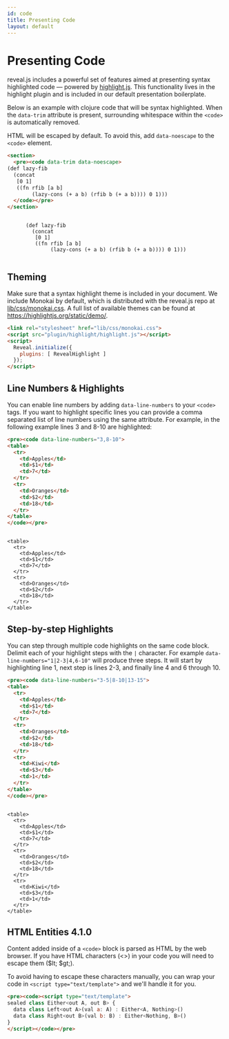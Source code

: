 ```yaml
---
id: code
title: Presenting Code
layout: default
---
```


# Presenting Code

reveal.js includes a powerful set of features aimed at presenting syntax highlighted code — powered by [highlight.js](https://highlightjs.org/). This functionality lives in the highlight plugin and is included in our default presentation boilerplate.

Below is an example with clojure code that will be syntax highlighted. When the `data-trim` attribute is present, surrounding whitespace within the `<code>` is automatically removed.

HTML will be escaped by default. To avoid this, add `data-noescape` to the `<code>` element.

```html
<section>
  <pre><code data-trim data-noescape>
(def lazy-fib
  (concat
   [0 1]
   ((fn rfib [a b]
        (lazy-cons (+ a b) (rfib b (+ a b)))) 0 1)))
  </code></pre>
</section>
```
<div class="reveal reveal-example">
  <div class="slides">
    <section>
      <pre><code data-trim data-noescape>
      (def lazy-fib
        (concat
         [0 1]
         ((fn rfib [a b]
              (lazy-cons (+ a b) (rfib b (+ a b)))) 0 1)))
      </code></pre>
    </section>
  </div>
</div>

## Theming
Make sure that a syntax highlight theme is included in your document. We include Monokai by default, which is distributed with the reveal.js repo at [lib/css/monokai.css](https://github.com/hakimel/reveal.js/tree/master/lib/css/monokai.css). A full list of available themes can be found at <https://highlightjs.org/static/demo/>.

```html
<link rel="stylesheet" href="lib/css/monokai.css">
<script src="plugin/highlight/highlight.js"></script>
<script>
  Reveal.initialize({
    plugins: [ RevealHighlight ]
  });
</script>
```

## Line Numbers & Highlights

You can enable line numbers by adding `data-line-numbers` to your `<code>` tags. If you want to highlight specific lines you can provide a comma separated list of line numbers using the same attribute. For example, in the following example lines 3 and 8-10 are highlighted:

```html
<pre><code data-line-numbers="3,8-10">
<table>
  <tr>
    <td>Apples</td>
    <td>$1</td>
    <td>7</td>
  </tr>
  <tr>
    <td>Oranges</td>
    <td>$2</td>
    <td>18</td>
  </tr>
</table>
</code></pre>
```
<div class="reveal reveal-example">
  <div class="slides">
    <section>
<pre><code data-line-numbers="3,8-10" data-trim data-noescape>
&lt;table&gt;
  &lt;tr&gt;
    &lt;td>Apples&lt;/td&gt;
    &lt;td>$1&lt;/td&gt;
    &lt;td>7&lt;/td&gt;
  &lt;/tr&gt;
  &lt;tr&gt;
    &lt;td>Oranges&lt;/td&gt;
    &lt;td>$2&lt;/td&gt;
    &lt;td>18&lt;/td&gt;
  &lt;/tr&gt;
&lt;/table&gt;
</code></pre>
    </section>
  </div>
</div>

## Step-by-step Highlights

You can step through multiple code highlights on the same code block. Delimit each of your highlight steps with the `|` character. For example `data-line-numbers="1|2-3|4,6-10"` will produce three steps. It will start by highlighting line 1, next step is lines 2-3, and finally line 4 and 6 through 10.

```html
<pre><code data-line-numbers="3-5|8-10|13-15">
<table>
  <tr>
    <td>Apples</td>
    <td>$1</td>
    <td>7</td>
  </tr>
  <tr>
    <td>Oranges</td>
    <td>$2</td>
    <td>18</td>
  </tr>
  <tr>
    <td>Kiwi</td>
    <td>$3</td>
    <td>1</td>
  </tr>
</table>
</code></pre>
```
<div class="reveal reveal-example">
  <div class="slides">
    <section>
<pre><code data-line-numbers="3-5|8-10|13-15" data-trim data-noescape>
&lt;table&gt;
  &lt;tr&gt;
    &lt;td>Apples&lt;/td&gt;
    &lt;td>$1&lt;/td&gt;
    &lt;td>7&lt;/td&gt;
  &lt;/tr&gt;
  &lt;tr&gt;
    &lt;td>Oranges&lt;/td&gt;
    &lt;td>$2&lt;/td&gt;
    &lt;td>18&lt;/td&gt;
  &lt;/tr&gt;
  &lt;tr&gt;
    &lt;td>Kiwi&lt;/td&gt;
    &lt;td>$3&lt;/td&gt;
    &lt;td>1&lt;/td&gt;
  &lt;/tr&gt;
&lt;/table&gt;
</code></pre>
    </section>
  </div>
</div>

## HTML Entities <span class="r-version-badge new">4.1.0</span>
Content added inside of a `<code>` block is parsed as HTML by the web browser. If you have HTML characters (<>) in your code you will need to escape them ($lt; $gt;).

To avoid having to escape these characters manually, you can wrap your code in `<script type="text/template">` and we'll handle it for you.

```html
<pre><code><script type="text/template">
sealed class Either<out A, out B> {
  data class Left<out A>(val a: A) : Either<A, Nothing>()
  data class Right<out B>(val b: B) : Either<Nothing, B>()
}
</script></code></pre>
```